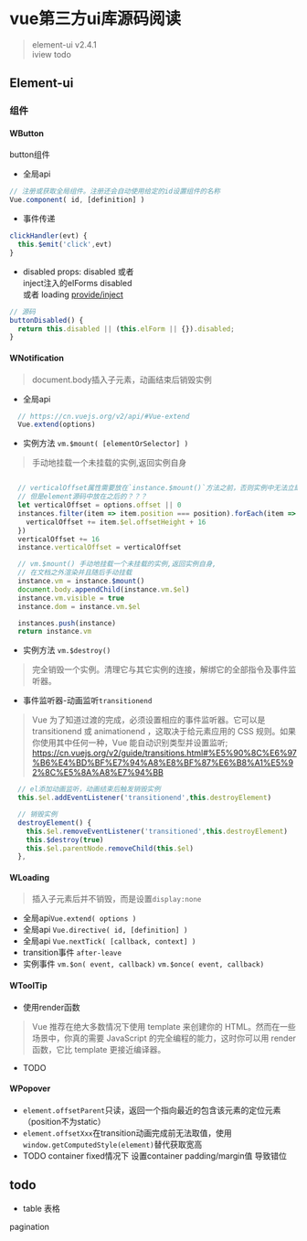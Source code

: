 # vue第三方ui库源码阅读
> element-ui v2.4.1      
> iview todo

## Element-ui
### 组件
#### WButton
button组件
- 全局api
```js
// 注册或获取全局组件。注册还会自动使用给定的id设置组件的名称
Vue.component( id, [definition] )

```
- 事件传递
```js
clickHandler(evt) {
  this.$emit('click',evt)
}
```

- disabled
props: disabled 或者     
inject注入的elForms disabled      
或者 loading
[provide/inject](https://cn.vuejs.org/v2/api/#provide-inject)
```js
// 源码
buttonDisabled() {
  return this.disabled || (this.elForm || {}).disabled;
}

```

#### WNotification
> document.body插入子元素，动画结束后销毁实例
- 全局api 
```js
  // https://cn.vuejs.org/v2/api/#Vue-extend
  Vue.extend(options)

```

- 实例方法 `vm.$mount( [elementOrSelector] )`    
>  手动地挂载一个未挂载的实例,返回实例自身        
```js

  // verticalOffset属性需要放在`instance.$mount()`方法之前，否则实例中无法立即获取到（created和mounted生命周期中）
  // 但是element源码中放在之后的？？？
  let verticalOffset = options.offset || 0
  instances.filter(item => item.position === position).forEach(item => {
    verticalOffset += item.$el.offsetHeight + 16
  })
  verticalOffset += 16
  instance.verticalOffset = verticalOffset

  // vm.$mount() 手动地挂载一个未挂载的实例,返回实例自身,
  // 在文档之外渲染并且随后手动挂载
  instance.vm = instance.$mount()
  document.body.appendChild(instance.vm.$el)
  instance.vm.visible = true
  instance.dom = instance.vm.$el

  instances.push(instance)
  return instance.vm

```

- 实例方法 `vm.$destroy()`
> 完全销毁一个实例。清理它与其它实例的连接，解绑它的全部指令及事件监听器。


- 事件监听器-动画监听`transitionend`
> Vue 为了知道过渡的完成，必须设置相应的事件监听器。它可以是 transitionend 或 animationend ，这取决于给元素应用的 CSS 规则。如果你使用其中任何一种，Vue 能自动识别类型并设置监听;
https://cn.vuejs.org/v2/guide/transitions.html#%E5%90%8C%E6%97%B6%E4%BD%BF%E7%94%A8%E8%BF%87%E6%B8%A1%E5%92%8C%E5%8A%A8%E7%94%BB
```js
  // el添加动画监听，动画结束后触发销毁实例
  this.$el.addEventListener('transitionend',this.destroyElement)

  // 销毁实例
  destroyElement() {
    this.$el.removeEventListener('transitioned',this.destroyElement)
    this.$destroy(true)
    this.$el.parentNode.removeChild(this.$el)
  },

```

#### WLoading
> 插入子元素后并不销毁，而是设置`display:none`

- 全局api`Vue.extend( options )`
- 全局api `Vue.directive( id, [definition] )`
- 全局api `Vue.nextTick( [callback, context] )`
- transition事件 `after-leave`
- 实例事件 `vm.$on( event, callback)` `vm.$once( event, callback)`

#### WToolTip
- 使用render函数 
> Vue 推荐在绝大多数情况下使用 template 来创建你的 HTML。然而在一些场景中，你真的需要 JavaScript 的完全编程的能力，这时你可以用 render 函数，它比 template 更接近编译器。
- TODO 

#### WPopover
- `element.offsetParent`只读，返回一个指向最近的包含该元素的定位元素（position不为static）
- `element.offsetXxx`在transition动画完成前无法取值，使用`window.getComputedStyle(element)`替代获取宽高
- TODO container fixed情况下 设置container padding/margin值 导致错位


## todo
- table 表格

 pagination

